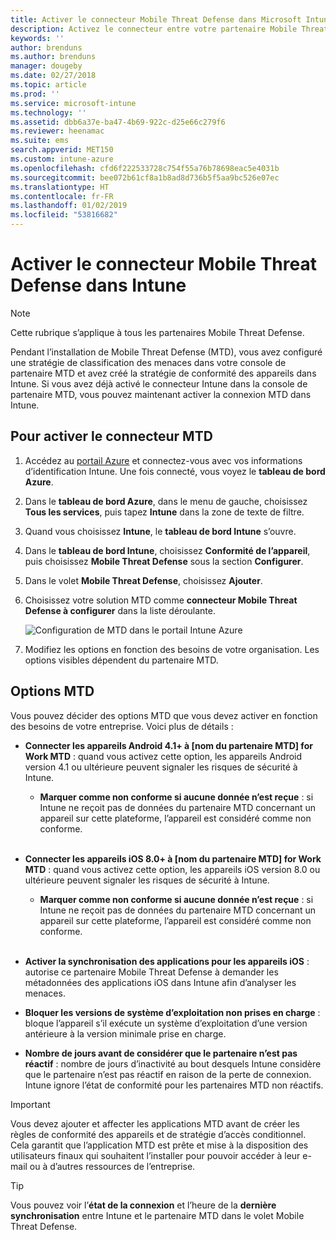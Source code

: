 ```yaml
---
title: Activer le connecteur Mobile Threat Defense dans Microsoft Intune | Microsoft Intune
description: Activez le connecteur entre votre partenaire Mobile Threat Defense (MTD) et Microsoft Intune.
keywords: ''
author: brenduns
ms.author: brenduns
manager: dougeby
ms.date: 02/27/2018
ms.topic: article
ms.prod: ''
ms.service: microsoft-intune
ms.technology: ''
ms.assetid: dbb6a37e-ba47-4b69-922c-d25e66c279f6
ms.reviewer: heenamac
ms.suite: ems
search.appverid: MET150
ms.custom: intune-azure
ms.openlocfilehash: cfd6f222533728c754f55a76b78698eac5e4031b
ms.sourcegitcommit: bee072b61cf8a1b8ad8d736b5f5aa9bc526e07ec
ms.translationtype: HT
ms.contentlocale: fr-FR
ms.lasthandoff: 01/02/2019
ms.locfileid: "53816682"
---
```

# <a name="enable-the-mobile-threat-defense-connector-in-intune"></a>Activer le connecteur Mobile Threat Defense dans Intune

> [!NOTE] 
> Cette rubrique s’applique à tous les partenaires Mobile Threat Defense.

Pendant l’installation de Mobile Threat Defense (MTD), vous avez configuré une stratégie de classification des menaces dans votre console de partenaire MTD et avez créé la stratégie de conformité des appareils dans Intune. Si vous avez déjà activé le connecteur Intune dans la console de partenaire MTD, vous pouvez maintenant activer la connexion MTD dans Intune.

## <a name="to-enable-the-mtd-connector"></a>Pour activer le connecteur MTD

1. Accédez au [portail Azure](https://portal.azure.com) et connectez-vous avec vos informations d’identification Intune. Une fois connecté, vous voyez le **tableau de bord Azure**.

2. Dans le **tableau de bord Azure**, dans le menu de gauche, choisissez **Tous les services**, puis tapez **Intune** dans la zone de texte de filtre.

3. Quand vous choisissez **Intune**, le **tableau de bord Intune** s’ouvre.

4. Dans le **tableau de bord Intune**, choisissez **Conformité de l’appareil**, puis choisissez **Mobile Threat Defense** sous la section **Configurer**.

5. Dans le volet **Mobile Threat Defense**, choisissez **Ajouter**.

6. Choisissez votre solution MTD comme **connecteur Mobile Threat Defense à configurer** dans la liste déroulante.

    ![Configuration de MTD dans le portail Intune Azure](./media/enable-mtd-connector-1.png)

7. Modifiez les options en fonction des besoins de votre organisation. Les options visibles dépendent du partenaire MTD.

## <a name="mtd-toggle-options"></a>Options MTD

Vous pouvez décider des options MTD que vous devez activer en fonction des besoins de votre entreprise. Voici plus de détails :

- **Connecter les appareils Android 4.1+ à [nom du partenaire MTD] for Work MTD** : quand vous activez cette option, les appareils Android version 4.1 ou ultérieure peuvent signaler les risques de sécurité à Intune.
    - **Marquer comme non conforme si aucune donnée n’est reçue** : si Intune ne reçoit pas de données du partenaire MTD concernant un appareil sur cette plateforme, l’appareil est considéré comme non conforme.
<br></br>
- **Connecter les appareils iOS 8.0+ à [nom du partenaire MTD] for Work MTD** : quand vous activez cette option, les appareils iOS version 8.0 ou ultérieure peuvent signaler les risques de sécurité à Intune.
    - **Marquer comme non conforme si aucune donnée n’est reçue** : si Intune ne reçoit pas de données du partenaire MTD concernant un appareil sur cette plateforme, l’appareil est considéré comme non conforme.
<br></br>
- **Activer la synchronisation des applications pour les appareils iOS** : autorise ce partenaire Mobile Threat Defense à demander les métadonnées des applications iOS dans Intune afin d’analyser les menaces.

- **Bloquer les versions de système d’exploitation non prises en charge** : bloque l’appareil s’il exécute un système d’exploitation d’une version antérieure à la version minimale prise en charge.

- **Nombre de jours avant de considérer que le partenaire n’est pas réactif** : nombre de jours d’inactivité au bout desquels Intune considère que le partenaire n’est pas réactif en raison de la perte de connexion. Intune ignore l’état de conformité pour les partenaires MTD non réactifs.

> [!IMPORTANT] 
> Vous devez ajouter et affecter les applications MTD avant de créer les règles de conformité des appareils et de stratégie d’accès conditionnel. Cela garantit que l’application MTD est prête et mise à la disposition des utilisateurs finaux qui souhaitent l’installer pour pouvoir accéder à leur e-mail ou à d’autres ressources de l’entreprise.

> [!TIP]
> Vous pouvez voir l’**état de la connexion** et l’heure de la **dernière synchronisation** entre Intune et le partenaire MTD dans le volet Mobile Threat Defense.
